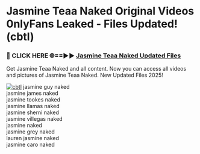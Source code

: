 # Jasmine Teaa Naked Original Videos 0nlyFans Leaked - Files Updated! (cbtl)

<h3>🔴 CLICK HERE 🌐==►► <a href="https://tinyurl.com/up5wt9bj" rel="nofollow">Jasmine Teaa Naked Updated Files</a></h3>

Get Jasmine Teaa Naked and all content. Now you can access all videos and pictures of Jasmine Teaa Naked. New Updated Files 2025!

[![cbtl](https://i.imgur.com/ABiUzMV.gif)](https://tinyurl.com/up5wt9bj)
jasmine guy naked<br>
jasmine james naked<br>
jasmine tookes naked<br>
jasmine llamas naked<br>
jasmine sherni naked<br>
jasmine villegas naked<br>
jasmine naked<br>
jasmine grey naked<br>
lauren jasmine naked<br>
jasmine caro naked